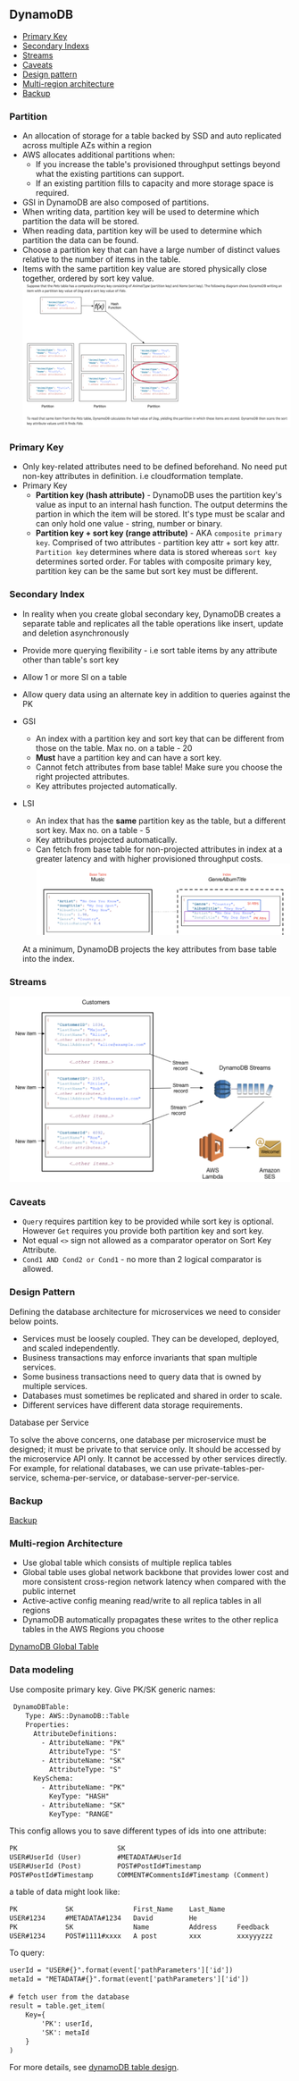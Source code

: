 ## DynamoDB

- [Primary Key](#primary-key)
- [Secondary Indexs](#secondary-index)
- [Streams](#streams)
- [Caveats](#caveats)
- [Design pattern](#design-pattern)
- [Multi-region architecture](#multi-region-architecture)
- [Backup](#backup)

### Partition

- An allocation of storage for a table backed by SSD and auto replicated across multiple AZs within a region
- AWS allocates additional partitions when:
  - If you increase the table's provisioned throughput settings beyond what the existing partitions can support.
  - If an existing partition fills to capacity and more storage space is required.
- GSI in DynamoDB are also composed of partitions.
- When writing data, partition key will be used to determine which partition the data will be stored.
- When reading data, partition key will be used to determine which partition the data can be found.
- Choose a partition key that can have a large number of distinct values relative to the number of items in the table.
- Items with the same partition key value are stored physically close together, ordered by sort key value.
  ![xxx](./dynamoDB-partition-data-distribution.png)

### Primary Key

- Only key-related attributes need to be defined beforehand. No need put non-key attributes in definition. i.e cloudformation template.
- Primary Key
  - **Partition key (hash attribute)** - DynamoDB uses the partition key's value as input to an internal hash function.
    The output determins the partion in which the item will be stored. It's type must be scalar and can only hold one value - string, number or binary.
  - **Partition key + sort key (range attribute)** - AKA `composite primary key`. Comprised of two attributes - partition key attr + sort key attr.
    `Partition key` determines where data is stored whereas `sort key` determines sorted order.
    For tables with composite primary key, partition key can be the same but sort key must be different.

### Secondary Index

- In reality when you create global secondary key, DynamoDB creates a separate table and replicates all the table operations like insert, update and deletion asynchronously
- Provide more querying flexibility - i.e sort table items by any attribute other than table's sort key
- Allow 1 or more SI on a table
- Allow query data using an alternate key in addition to queries against the PK
- GSI
  - An index with a partition key and sort key that can be different from those on the table. Max no. on a table - 20
  - **Must** have a partition key and can have a sort key.
  - Cannot fetch attributes from base table! Make sure you choose the right projected attributes.
  - Key attributes projected automatically.
- LSI
  - An index that has the **same** partition key as the table, but a different sort key. Max no. on a table - 5
  - Key attributes projected automatically.
  - Can fetch from base table for non-projected attributes in index at a greater latency and with higher provisioned throughput costs.
    ![XX](./dynamoDB-2nd-index.png)

  At a minimum, DynamoDB projects the key attributes from base table into the index.

### Streams

![XX](./dynamoDB-streams.png)

### Caveats

- `Query` requires partition key to be provided while sort key is optional. However `Get` requires you provide both partition key and sort key.
- Not equal `<>` sign not allowed as a comparator operator on Sort Key Attribute.
- `Cond1 AND Cond2 or Cond1` - no more than 2 logical comparator is allowed.

### Design Pattern

Defining the database architecture for microservices we need to consider below points.

- Services must be loosely coupled. They can be developed, deployed, and scaled independently.
- Business transactions may enforce invariants that span multiple services.
- Some business transactions need to query data that is owned by multiple services.
- Databases must sometimes be replicated and shared in order to scale.
- Different services have different data storage requirements.

Database per Service

To solve the above concerns, one database per microservice must be designed; it must be private to that service only. It should be accessed by the microservice API only. It cannot be accessed by other services directly. For example, for relational databases, we can use private-tables-per-service, schema-per-service, or database-server-per-service.

### Backup

[Backup](https://serverless-stack.com/chapters/backups-in-dynamodb.html)

### Multi-region Architecture

- Use global table which consists of multiple replica tables
- Global table uses global network backbone that provides lower cost and more consistent cross-region network latency when compared with the public internet
- Active-active config meaning read/write to all replica tables in all regions
- DynamoDB automatically propagates these writes to the other replica tables in the AWS Regions you choose

[DynamoDB Global Table](https://aws.amazon.com/blogs/database/how-to-use-amazon-dynamodb-global-tables-to-power-multiregion-architectures/)

### Data modeling

Use composite primary key. Give PK/SK generic names:

```
 DynamoDBTable:
    Type: AWS::DynamoDB::Table
    Properties:
      AttributeDefinitions:
        - AttributeName: "PK"
          AttributeType: "S"
        - AttributeName: "SK"
          AttributeType: "S"
      KeySchema:
        - AttributeName: "PK"
          KeyType: "HASH"
        - AttributeName: "SK"
          KeyType: "RANGE"
```

This config allows you to save different types of ids into one attribute:

```
PK                         SK
USER#UserId (User)         #METADATA#UserId
USER#UserId (Post)         POST#PostId#Timestamp
POST#PostId#Timestamp      COMMENT#CommentsId#Timestamp (Comment)
```

a table of data might look like:

```
PK            SK               First_Name    Last_Name
USER#1234     #METADATA#1234   David         He
PK            SK               Name          Address     Feedback
USER#1234     POST#1111#xxxx   A post        xxx         xxxyyyzzz
```

To query:

```
userId = "USER#{}".format(event['pathParameters']['id'])
metaId = "METADATA#{}".format(event['pathParameters']['id'])

# fetch user from the database
result = table.get_item(
    Key={
        'PK': userId,
        'SK': metaId
    }
)
```

For more details, see [dynamoDB table design](https://phatrabbitapps.com/building-modern-serverless-apis-with-aws-dynamodb-lambda-and-api-gatewaypart-3).
